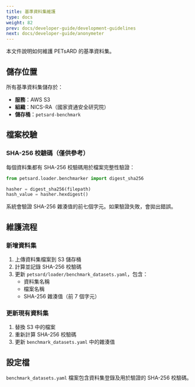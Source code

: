 ```yaml
---
title: 基準資料集維護
type: docs
weight: 82
prev: docs/developer-guide/development-guidelines
next: docs/developer-guide/anonymeter
---
```


本文件說明如何維護 PETsARD 的基準資料集。

## 儲存位置

所有基準資料集儲存於：
- **服務**：AWS S3
- **組織**：NICS-RA（國家資通安全研究院）
- **儲存桶**：`petsard-benchmark`

## 檔案校驗

### SHA-256 校驗碼（僅供參考）

每個資料集都有 SHA-256 校驗碼用於檔案完整性驗證：

```python
from petsard.loader.benchmarker import digest_sha256

hasher = digest_sha256(filepath)
hash_value = hasher.hexdigest()
```

系統會驗證 SHA-256 雜湊值的前七個字元。如果驗證失敗，會拋出錯誤。

## 維護流程

### 新增資料集

1. 上傳資料集檔案到 S3 儲存桶
2. 計算並記錄 SHA-256 校驗碼
3. 更新 `petsard/loader/benchmark_datasets.yaml`，包含：
   - 資料集名稱
   - 檔案名稱
   - SHA-256 雜湊值（前 7 個字元）

### 更新現有資料集

1. 替換 S3 中的檔案
2. 重新計算 SHA-256 校驗碼
3. 更新 `benchmark_datasets.yaml` 中的雜湊值

## 設定檔

`benchmark_datasets.yaml` 檔案包含資料集登錄及用於驗證的 SHA-256 校驗碼。